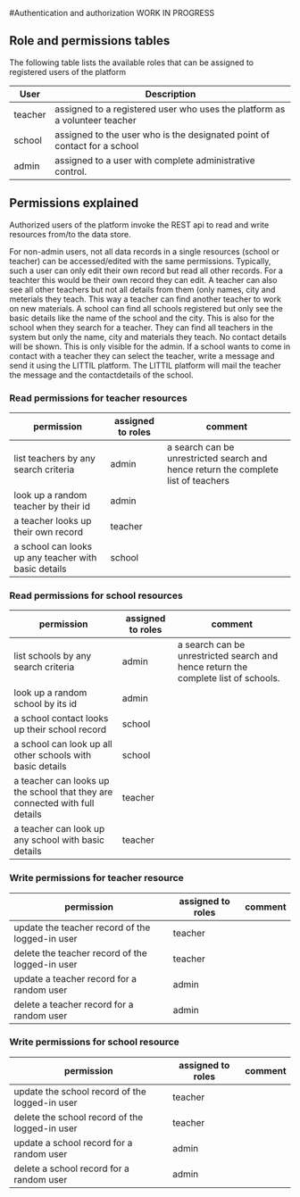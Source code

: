 #Authentication and authorization WORK IN PROGRESS

## Role and permissions tables

The following table lists the available roles that can be assigned to registered users of the platform

| User | Description |
| ----------- | ----------- |
|teacher|assigned to a registered user who uses the platform as a volunteer teacher |
|school|assigned to the user who is the designated point of contact for a school |
|admin|assigned to a user with complete administrative control. |

## Permissions explained

Authorized users of the platform invoke the REST api to read and write resources from/to the data store.

For non-admin users, not all data records in a single resources (school or teacher) can be accessed/edited with the same permissions.
Typically, such a user can only edit their own record but read all other records. For a teachter this would be their own record they can edit. A teacher can also see all other teachers but not all details from them (only names, city and meterials they teach. This way a teacher can find another teacher to work on new materials.
A school can find all schools registered but only see the basic details like the name of the school and the city. This is also for the school when they search for a teacher. They can find all teachers in the system but only the name, city and materials they teach.
No contact details will be shown. This is only visible for the admin. If a school wants to come in contact with a teacher they can select the teacher, write a message and send it using the LITTIL platform. The LITTIL platform will mail the teacher the message and the contactdetails of the school.

### Read permissions for teacher resources

| permission | assigned to roles | comment |
| ---- | ---- | ---- |
| list teachers by any search criteria | admin | a search can be unrestricted search and hence return the complete list of teachers|
| look up a random teacher by their id | admin |
| a teacher looks up their own record | teacher|
| a school can looks up any teacher with basic details | school |  |

### Read permissions for school resources

| permission | assigned to roles | comment |
| ---- | ---- | ---- |
| list schools by any search criteria | admin | a search can be unrestricted search and hence return the complete list of schools.|
| look up a random school by its id | admin |
| a school contact looks up their school record | school | 
| a school can look up all other schools with basic details | school |
| a teacher can looks up the school that they are connected with full details | teacher |
| a teacher can look up any school with basic details | teacher |


### Write permissions for teacher resource

| permission | assigned to roles | comment |
| ---- | ---- | ---- |
|update the teacher record of the logged-in user|teacher||
|delete the teacher record of the logged-in user|teacher||
|update a teacher record for a random user|admin||
|delete a teacher record for a random user|admin||

### Write permissions for school resource

| permission | assigned to roles | comment |
| ---- | ---- | ---- |
|update the school record of the logged-in user|teacher||
|delete the school record of the logged-in user|teacher||
|update a school record for a random user|admin||
|delete a school record for a random user|admin||
